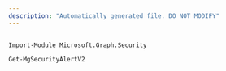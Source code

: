 ```yaml
---
description: "Automatically generated file. DO NOT MODIFY"
---
```


```powershellv2

Import-Module Microsoft.Graph.Security

Get-MgSecurityAlertV2

```